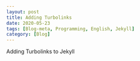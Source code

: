 ```yaml
---
layout: post
title: Adding Turbolinks
date: 2020-05-23
tags: [Blog-meta, Programming, English, Jekyll]
category: [Blog]
---
```


Adding Turbolinks to Jekyll <!-- more -->